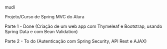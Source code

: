 mudi

Projeto/Curso de Spring MVC do Alura

Parte 1 - Done (Criação de um web app com Thymeleaf e Bootstrap, usando Spring Data e com Bean Validation)

Parte 2 - To do (Autenticação com Spring Security, API Rest e AJAX)